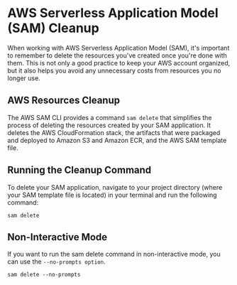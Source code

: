 # AWS Serverless Application Model (SAM) Cleanup

When working with AWS Serverless Application Model (SAM), it's important to remember to delete the resources you've created once you're done with them. This is not only a good practice to keep your AWS account organized, but it also helps you avoid any unnecessary costs from resources you no longer use.

## AWS Resources Cleanup
The AWS SAM CLI provides a command `sam delete` that simplifies the process of deleting the resources created by your SAM application. It deletes the AWS CloudFormation stack, the artifacts that were packaged and deployed to Amazon S3 and Amazon ECR, and the AWS SAM template file.

## Running the Cleanup Command
To delete your SAM application, navigate to your project directory (where your SAM template file is located) in your terminal and run the following command:
```
sam delete
```

## Non-Interactive Mode
If you want to run the sam delete command in non-interactive mode, you can use the `--no-prompts option`.
```
sam delete --no-prompts
```